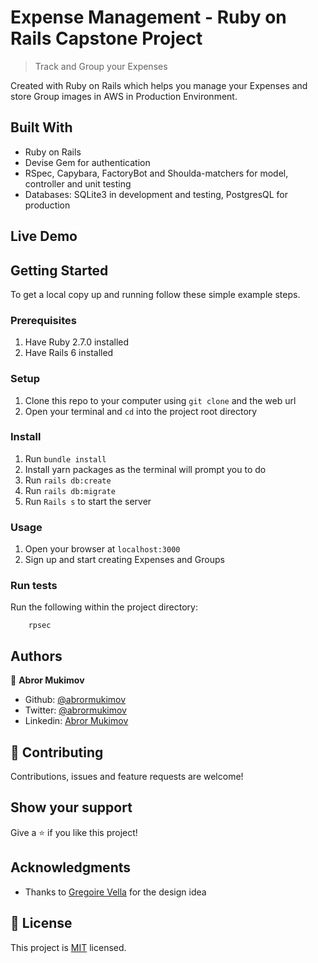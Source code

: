 # Expense Management - Ruby on Rails Capstone Project

> Track and Group your Expenses

Created with Ruby on Rails which helps you manage your Expenses and store Group images in AWS in Production Environment.

## Built With

- Ruby on Rails
- Devise Gem for authentication
- RSpec, Capybara, FactoryBot and Shoulda-matchers for model, controller and unit testing
- Databases: SQLite3 in development and testing, PostgresQL for production

## Live Demo

## Getting Started

To get a local copy up and running follow these simple example steps.

### Prerequisites

1. Have Ruby 2.7.0 installed
2. Have Rails 6 installed

### Setup

1. Clone this repo to your computer using <code>git clone</code> and the web url
2. Open your terminal and <code>cd</code> into the project root directory

### Install

1. Run <code>bundle install</code>
2. Install yarn packages as the terminal will prompt you to do
3. Run <code>rails db:create</code>
4. Run <code>rails db:migrate</code>
5. Run <code>Rails s</code> to start the server

### Usage

1. Open your browser at <code>localhost:3000</code>
2. Sign up and start creating Expenses and Groups

### Run tests

Run the following within the project directory:

```
    rpsec
```

## Authors

👤 **Abror Mukimov**

- Github: [@abrormukimov](https://github.com/abrormukimov)
- Twitter: [@abrormukimov](https://twitter.com/abrormukimov)
- Linkedin: [Abror Mukimov](https://www.linkedin.com/in/abror-mukimov/)

## 🤝 Contributing

Contributions, issues and feature requests are welcome!

## Show your support

Give a ⭐️ if you like this project!

## Acknowledgments

- Thanks to [Gregoire Vella](https://www.behance.net/gregoirevellaDesign) for the design idea

## 📝 License

This project is [MIT](lic.url) licensed.